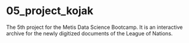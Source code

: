 # 05_project_kojak
The 5th project for the Metis Data Science Bootcamp. It is an interactive archive for the newly digitized documents of the League of Nations.
